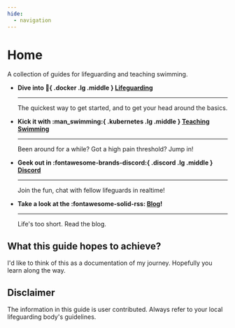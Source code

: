 ```yaml
---
hide:
  - navigation
---
```


# Home


A collection of guides for lifeguarding and teaching swimming.

<div class="grid cards" markdown>

- **Dive into :ring_buoy:{ .docker .lg .middle } [Lifeguarding](/Lifeguarding/)**

    ---

    The quickest way to get started, and to get your head around the basics.

- **Kick it with :man_swimming:{ .kubernetes .lg .middle } [Teaching Swimming](/teaching-swimming/)**

    ---

    Been around for a while? Got a high pain threshold? Jump in!

- **Geek out in :fontawesome-brands-discord:{ .discord .lg .middle } [Discord]()**

    ---

    Join the fun, chat with fellow lifeguards in realtime!

- **Take a look at the :fontawesome-solid-rss: [Blog](/blog/)!**

    ---

    Life's too short. Read the blog. 

</div>

## What this guide hopes to achieve? 

I'd like to think of this as a documentation of my journey. Hopefully you learn along the way. 

## Disclaimer

The information in this guide is user contributed. Always refer to your local lifeguarding body's guidelines. 